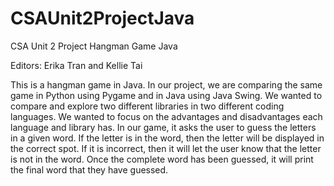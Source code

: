 # CSAUnit2ProjectJava
CSA Unit 2 Project Hangman Game Java

Editors: Erika Tran and Kellie Tai

This is a hangman game in Java. In our project, we are comparing the same game in Python using Pygame and in Java using Java Swing. We wanted to compare and explore two different libraries in two different coding languages. We wanted to focus on the advantages and disadvantages each language and library has. In our game, it asks the user to guess the letters in a given word. If the letter is in the word, then the letter will be displayed in the correct spot. If it is incorrect, then it will let the user know that the letter is not in the word. Once the complete word has been guessed, it will print the final word that they have guessed.
